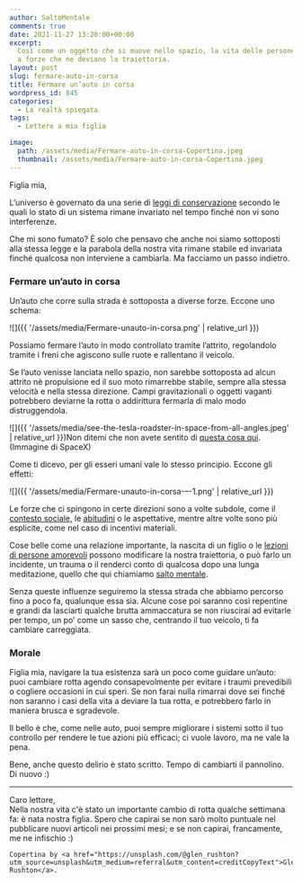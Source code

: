 ```yaml
---
author: SaltoMentale
comments: true
date: 2021-11-27 13:20:00+00:00
excerpt:
  Così come un oggetto che si muove nello spazio, la vita delle persone è soggetta
  a forze che ne deviano la traiettoria.
layout: post
slug: fermare-auto-in-corsa
title: Fermare un’auto in corsa
wordpress_id: 845
categories:
  - La realtà spiegata
tags:
  - Lettere a mia figlia

image:
  path: /assets/media/Fermare-auto-in-corsa-Copertina.jpeg
  thumbnail: /assets/media/Fermare-auto-in-corsa-Copertina.jpeg
---
```


Figlia mia,

L’universo è governato da una serie di [leggi di conservazione](https://it.wikipedia.org/wiki/Legge_di_conservazione) secondo le quali lo stato di un sistema rimane invariato nel tempo finché non vi sono interferenze.

Che mi sono fumato? È solo che pensavo che anche noi siamo sottoposti alla stessa legge e la parabola della nostra vita rimane stabile ed invariata finché qualcosa non interviene a cambiarla. Ma facciamo un passo indietro.

### Fermare un’auto in corsa

Un’auto che corre sulla strada è sottoposta a diverse forze. Eccone uno schema:

![]({{ '/assets/media/Fermare-unauto-in-corsa.png' | relative_url }})

Possiamo fermare l’auto in modo controllato tramite l’attrito, regolandolo tramite i freni che agiscono sulle ruote e rallentano il veicolo.

Se l’auto venisse lanciata nello spazio, non sarebbe sottoposta ad alcun attrito nè propulsione ed il suo moto rimarrebbe stabile, sempre alla stessa velocità e nella stessa direzione. Campi gravitazionali o oggetti vaganti potrebbero deviarne la rotta o addirittura fermarla di malo modo distruggendola.

![]({{ '/assets/media/see-the-tesla-roadster-in-space-from-all-angles.jpeg' | relative_url }})Non ditemi che non avete sentito di [questa cosa qui](https://www.ilpost.it/2018/02/08/orbita-tesla-roadster-spazio/). (Immagine di SpaceX)

Come ti dicevo, per gli esseri umani vale lo stesso principio. Eccone gli effetti:

![]({{ '/assets/media/Fermare-unauto-in-corsa-–-1.png' | relative_url }})

Le forze che ci spingono in certe direzioni sono a volte subdole, come il [contesto sociale](/il-giusto-lo-sbagliato-ed-il-contesto-sociale/), le [abitudini](/decisioni-e-abitudini/) o le aspettative, mentre altre volte sono più esplicite, come nel caso di incentivi materiali.

Cose belle come una relazione importante, la nascita di un figlio o le [lezioni di persone amorevoli](/lezioni-nonni/) possono modificare la nostra traiettoria, o può farlo un incidente, un trauma o il renderci conto di qualcosa dopo una lunga meditazione, quello che qui chiamiamo [salto mentale](/cose-un-salto-mentale/).

Senza queste influenze seguiremo la stessa strada che abbiamo percorso fino a poco fa, qualunque essa sia. Alcune cose poi saranno così repentine e grandi da lasciarti qualche brutta ammaccatura se non riuscirai ad evitarle per tempo, un po’ come un sasso che, centrando il tuo veicolo, ti fa cambiare carreggiata.

### Morale

Figlia mia, navigare la tua esistenza sarà un poco come guidare un’auto: puoi cambiare rotta agendo consapevolmente per evitare i traumi prevedibili o cogliere occasioni in cui speri. Se non farai nulla rimarrai dove sei finché non saranno i casi della vita a deviare la tua rotta, e potrebbero farlo in maniera brusca e sgradevole.

Il bello è che, come nelle auto, puoi sempre migliorare i sistemi sotto il tuo controllo per rendere le tue azioni più efficaci; ci vuole lavoro, ma ne vale la pena.

Bene, anche questo delirio è stato scritto. Tempo di cambiarti il pannolino. Di nuovo :)

---

Caro lettore,  
Nella nostra vita c'è stato un importante cambio di rotta qualche settimana fa: è nata nostra figlia. Spero che capirai se non sarò molto puntuale nel pubblicare nuovi articoli nei prossimi mesi; e se non capirai, francamente, me ne infischio :)

    Copertina by <a href="https://unsplash.com/@glen_rushton?utm_source=unsplash&utm_medium=referral&utm_content=creditCopyText">Glen Rushton</a>.
